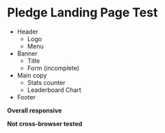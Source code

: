 # Pledge Landing Page Test

-   Header
    -   Logo
    -   Menu
-   Banner
    -   Title
    -   Form (incomplete)
-   Main copy
    -   Stats counter
    -   Leaderboard Chart
-   Footer

**Overall responsive**

**Not cross-browser tested**
